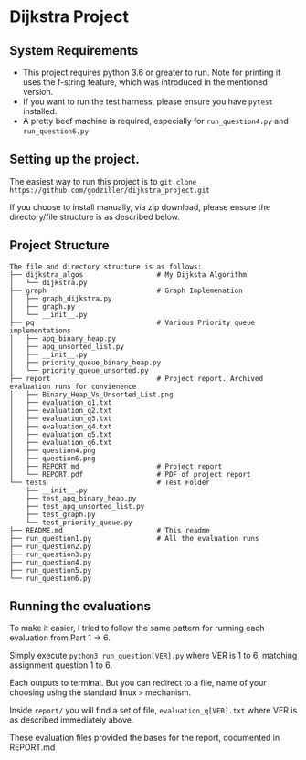 # Dijkstra Project

## System Requirements

- This project requires python 3.6 or greater to run. Note for printing it uses the f-string feature, which was introduced in the mentioned version.
- If you want to run the test harness, please ensure you have `pytest` installed.
- A pretty beef machine is required, especially for `run_question4.py` and `run_question6.py`

## Setting up the project.

The easiest way to run this project is to `git clone https://github.com/godziller/dijkstra_project.git`

If you choose to install manually, via zip download, please ensure the directory/file structure is as described below.

## Project Structure

```
The file and directory structure is as follows:
├── dijkstra_algos                  # My Dijksta Algorithm
│   └── dijkstra.py
├── graph                           # Graph Implemenation
│   ├── graph_dijkstra.py
│   ├── graph.py
│   └── __init__.py
├── pq                              # Various Priority queue implementations
│   ├── apq_binary_heap.py
│   ├── apq_unsorted_list.py
│   ├── __init__.py
│   ├── priority_queue_binary_heap.py
│   └── priority_queue_unsorted.py
├── report                          # Project report. Archived evaluation runs for convienence
│   ├── Binary_Heap_Vs_Unsorted_List.png
│   ├── evaluation_q1.txt
│   ├── evaluation_q2.txt
│   ├── evaluation_q3.txt
│   ├── evaluation_q4.txt
│   ├── evaluation_q5.txt
│   ├── evaluation_q6.txt
│   ├── question4.png
│   ├── question6.png
│   ├── REPORT.md                   # Project report
│   └── REPORT.pdf                  # PDF of project report
└── tests                           # Test Folder
    ├── __init__.py
    ├── test_apq_binary_heap.py
    ├── test_apq_unsorted_list.py
    ├── test_graph.py
    └── test_priority_queue.py
├── README.md                       # This readme
├── run_question1.py                # All the evaluation runs
├── run_question2.py
├── run_question3.py
├── run_question4.py
├── run_question5.py
└── run_question6.py
```

## Running the evaluations

To make it easier, I tried to follow the same pattern for running each evaluation from Part 1 -> 6. 

Simply execute `python3 run_question[VER].py` where VER is 1 to 6, matching assignment question 1 to 6.

Each outputs to terminal. But you can redirect to a file, name of your choosing using the standard linux `>` mechanism.

Inside `report/` you will find a set of file, `evaluation_q[VER].txt` where VER is as described immediately above.

These evaluation files provided the bases for the report, documented in REPORT.md


